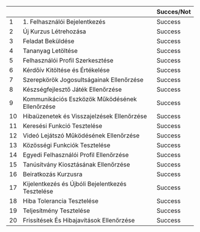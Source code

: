 |    |                                                  | Succes/Not |
|----|--------------------------------------------------|------------|
| 1  | 1. Felhasználói Bejelentkezés                    | Success    |
| 2  | Új Kurzus Létrehozása                            | Success    |
| 3  | Feladat Beküldése                                | Success    |
| 4  | Tananyag Letöltése                               | Success    |
| 5  | Felhasználói Profil Szerkesztése                 | Success    |
| 6  | Kérdőív Kitöltése és Értékelése                  | Success    |
| 7  | Szerepkörök Jogosultságainak Ellenőrzése         | Success    |
| 8  | Készségfejlesztő Játék Ellenőrzése               | Success    |
| 9  | Kommunikációs Eszközök Működésének Ellenőrzése   | Success    |
| 10 | Hibaüzenetek és Visszajelzések Ellenőrzése       | Success    |
| 11 | Keresési Funkció Tesztelése                      | Success    |
| 12 | Videó Lejátszó Működésének Ellenőrzése           | Success    |
| 13 | Közösségi Funkciók Tesztelése                    | Success    |
| 14 | Egyedi Felhasználói Profil Ellenőrzése           | Success    |
| 15 | Tanúsítvány Kiosztásának Ellenőrzése             | Success    |
| 16 | Beiratkozás Kurzusra                             | Success    |
| 17 | Kijelentkezés és Újbóli Bejelentkezés Tesztelése | Success    |
| 18 | Hiba Tolerancia Tesztelése                       | Success    |
| 19 | Teljesítmény Tesztelése                          | Success    |
| 20 | Frissítések És Hibajavítások Ellenőrzése         | Success    |

